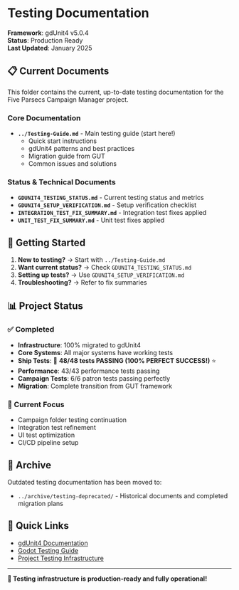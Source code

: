 # Testing Documentation

**Framework**: gdUnit4 v5.0.4  
**Status**: Production Ready  
**Last Updated**: January 2025

## 📋 Current Documents

This folder contains the current, up-to-date testing documentation for the Five Parsecs Campaign Manager project.

### Core Documentation
- **`../Testing-Guide.md`** - Main testing guide (start here!)
  - Quick start instructions
  - gdUnit4 patterns and best practices
  - Migration guide from GUT
  - Common issues and solutions

### Status & Technical Documents
- **`GDUNIT4_TESTING_STATUS.md`** - Current testing status and metrics
- **`GDUNIT4_SETUP_VERIFICATION.md`** - Setup verification checklist
- **`INTEGRATION_TEST_FIX_SUMMARY.md`** - Integration test fixes applied
- **`UNIT_TEST_FIX_SUMMARY.md`** - Unit test fixes applied

## 🚀 Getting Started

1. **New to testing?** → Start with `../Testing-Guide.md`
2. **Want current status?** → Check `GDUNIT4_TESTING_STATUS.md`
3. **Setting up tests?** → Use `GDUNIT4_SETUP_VERIFICATION.md`
4. **Troubleshooting?** → Refer to fix summaries

## 📊 Project Status

### ✅ Completed
- **Infrastructure**: 100% migrated to gdUnit4
- **Core Systems**: All major systems have working tests
- **Ship Tests**: 🎉 **48/48 tests PASSING (100% PERFECT SUCCESS!)** ⭐
- **Performance**: 43/43 performance tests passing
- **Campaign Tests**: 6/6 patron tests passing perfectly
- **Migration**: Complete transition from GUT framework

### 🔧 Current Focus
- Campaign folder testing continuation
- Integration test refinement
- UI test optimization
- CI/CD pipeline setup

## 📁 Archive

Outdated testing documentation has been moved to:
- `../archive/testing-deprecated/` - Historical documents and completed migration plans

## 🎯 Quick Links

- [gdUnit4 Documentation](https://mikeschulze.github.io/gdUnit4/)
- [Godot Testing Guide](https://docs.godotengine.org/en/stable/tutorials/scripting/debug/overview_of_debugging_tools.html)
- [Project Testing Infrastructure](../../tests/)

---

**🎉 Testing infrastructure is production-ready and fully operational!** 
